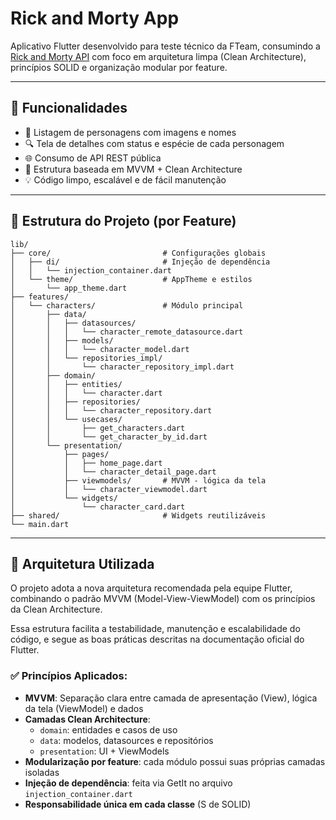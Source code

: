 # Rick and Morty App

Aplicativo Flutter desenvolvido para teste técnico da FTeam, consumindo a [Rick and Morty API](https://rickandmortyapi.com/) com foco em arquitetura limpa (Clean Architecture), princípios SOLID e organização modular por feature.

---

## 🚀 Funcionalidades

- 📱 Listagem de personagens com imagens e nomes
- 🔍 Tela de detalhes com status e espécie de cada personagem
- 🌐 Consumo de API REST pública
- 🎯 Estrutura baseada em MVVM + Clean Architecture
- 💡 Código limpo, escalável e de fácil manutenção

---

## 📁 Estrutura do Projeto (por Feature)

```plaintext
lib/
├── core/                         # Configurações globais
│   ├── di/                       # Injeção de dependência
│   │   └── injection_container.dart
│   └── theme/                    # AppTheme e estilos
│       └── app_theme.dart
├── features/
│   └── characters/               # Módulo principal
│       ├── data/
│       │   ├── datasources/
│       │   │   └── character_remote_datasource.dart
│       │   ├── models/
│       │   │   └── character_model.dart
│       │   └── repositories_impl/
│       │       └── character_repository_impl.dart
│       ├── domain/
│       │   ├── entities/
│       │   │   └── character.dart
│       │   ├── repositories/
│       │   │   └── character_repository.dart
│       │   └── usecases/
│       │       ├── get_characters.dart
│       │       └── get_character_by_id.dart
│       └── presentation/
│           ├── pages/
│           │   ├── home_page.dart
│           │   └── character_detail_page.dart
│           ├── viewmodels/       # MVVM - lógica da tela
│           │   └── character_viewmodel.dart
│           └── widgets/
│               └── character_card.dart
├── shared/                       # Widgets reutilizáveis
└── main.dart

```

---

## 🧱 Arquitetura Utilizada

O projeto adota a nova arquitetura recomendada pela equipe Flutter, combinando o padrão MVVM (Model-View-ViewModel) com os princípios da Clean Architecture.

Essa estrutura facilita a testabilidade, manutenção e escalabilidade do código, e segue as boas práticas descritas na documentação oficial do Flutter.

### ✅ Princípios Aplicados:

- **MVVM**: Separação clara entre camada de apresentação (View), lógica da tela (ViewModel) e dados
- **Camadas Clean Architecture**:
  - `domain`: entidades e casos de uso
  - `data`: modelos, datasources e repositórios
  - `presentation`: UI + ViewModels
- **Modularização por feature**: cada módulo possui suas próprias camadas isoladas
- **Injeção de dependência**: feita via GetIt no arquivo `injection_container.dart`
- **Responsabilidade única em cada classe** (S de SOLID)
